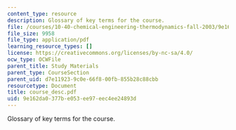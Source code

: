 ```yaml
---
content_type: resource
description: Glossary of key terms for the course.
file: /courses/10-40-chemical-engineering-thermodynamics-fall-2003/9e162da0377be053ee97eec4ee24893d_course_desc.pdf
file_size: 9958
file_type: application/pdf
learning_resource_types: []
license: https://creativecommons.org/licenses/by-nc-sa/4.0/
ocw_type: OCWFile
parent_title: Study Materials
parent_type: CourseSection
parent_uid: d7e11923-9c0e-66f8-00fb-855b28c88cbb
resourcetype: Document
title: course_desc.pdf
uid: 9e162da0-377b-e053-ee97-eec4ee24893d
---
```

Glossary of key terms for the course.